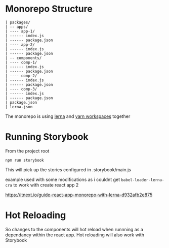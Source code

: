 # Monorepo Structure

```
| packages/
| -- apps/
| ---- app-1/
| ------ index.js
| ------ package.json
| ---- app-2/
| ------ index.js
| ------ package.json
| -- components/
| ---- comp-1/
| ------ index.js
| ------ package.json
| ---- comp-2/
| ------ index.js
| ------ package.json
| ---- comp-3/
| ------ index.js
| ------ package.json
| package.json
| lerna.json
```

The monorepo is using [lerna](https://lerna.js.org/) and [yarn workspaces](https://classic.yarnpkg.com/en/docs/workspaces/) together

# Running Storybook

From the project root

```
npm run storybook
```

This will pick up the stories configured in .storybook/main.js


example used with some modifications as i couldnt get `babel-loader-lerna-cra` to work with create react app 2

https://itnext.io/guide-react-app-monorepo-with-lerna-d932afb2e875

# Hot Reloading

So changes to the components will hot reload when runnning as a dependancy within the react app. 
Hot reloading will also work with Storybook

